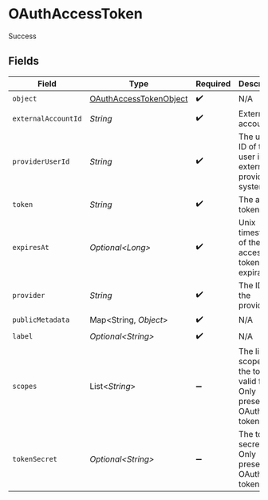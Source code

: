 # OAuthAccessToken

Success


## Fields

| Field                                                                              | Type                                                                               | Required                                                                           | Description                                                                        |
| ---------------------------------------------------------------------------------- | ---------------------------------------------------------------------------------- | ---------------------------------------------------------------------------------- | ---------------------------------------------------------------------------------- |
| `object`                                                                           | [OAuthAccessTokenObject](../../models/components/OAuthAccessTokenObject.md)        | :heavy_check_mark:                                                                 | N/A                                                                                |
| `externalAccountId`                                                                | *String*                                                                           | :heavy_check_mark:                                                                 | External account ID                                                                |
| `providerUserId`                                                                   | *String*                                                                           | :heavy_check_mark:                                                                 | The unique ID of the user in the external provider's system                        |
| `token`                                                                            | *String*                                                                           | :heavy_check_mark:                                                                 | The access token                                                                   |
| `expiresAt`                                                                        | *Optional\<Long>*                                                                  | :heavy_check_mark:                                                                 | Unix timestamp of the access token expiration.                                     |
| `provider`                                                                         | *String*                                                                           | :heavy_check_mark:                                                                 | The ID of the provider                                                             |
| `publicMetadata`                                                                   | Map\<String, *Object*>                                                             | :heavy_check_mark:                                                                 | N/A                                                                                |
| `label`                                                                            | *Optional\<String>*                                                                | :heavy_check_mark:                                                                 | N/A                                                                                |
| `scopes`                                                                           | List\<*String*>                                                                    | :heavy_minus_sign:                                                                 | The list of scopes that the token is valid for. Only present for OAuth 2.0 tokens. |
| `tokenSecret`                                                                      | *Optional\<String>*                                                                | :heavy_minus_sign:                                                                 | The token secret. Only present for OAuth 1.0 tokens.                               |